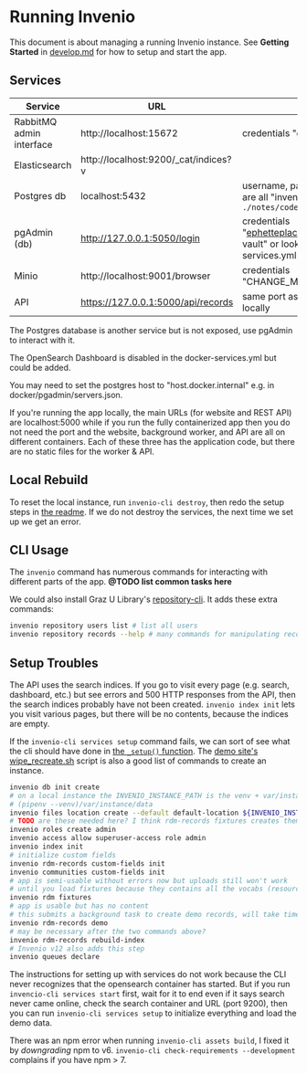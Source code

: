 # Running Invenio

This document is about managing a running Invenio instance. See **Getting Started** in [develop.md](develop.md) for how to setup and start the app.

## Services

| Service | URL | Notes |
|---------|-----|-------|
| RabbitMQ admin interface | http://localhost:15672 | credentials "guest/guest" |
| Elasticsearch | http://localhost:9200/_cat/indices?v | |
| Postgres db | localhost:5432 | username, password, & db name are all "invenio-vault", run `./notes/code-samples/dbconnect` |
| pgAdmin (db) | http://127.0.0.1:5050/login | credentials "ephetteplace@cca.edu/invenio-vault" or look in docker-services.yml |
| Minio | http://localhost:9001/browser | credentials "CHANGE_ME/CHANGE_ME" |
| API | https://127.0.0.1:5000/api/records | same port as app if running locally |

The Postgres database is another service but is not exposed, use pgAdmin to interact with it.

The OpenSearch Dashboard is disabled in the docker-services.yml but could be added.

You may need to set the postgres host to "host.docker.internal" e.g. in docker/pgadmin/servers.json.

If you're running the app locally, the main URLs (for website and REST API) are localhost:5000 while if you run the fully containerized app then you do not need the port and the website, background worker, and API are all on different containers. Each of these three has the application code, but there are no static files for the worker & API.

## Local Rebuild

To reset the local instance, run `invenio-cli destroy`, then redo the setup steps in [the readme](../readme.md). If we do not destroy the services, the next time we set up we get an error.

## CLI Usage

The `invenio` command has numerous commands for interacting with different parts of the app. **@TODO list common tasks here**

We could also install Graz U Library's [repository-cli](https://github.com/tu-graz-library/repository-cli/). It adds these extra commands:

```sh
invenio repository users list # list all users
invenio repository records --help # many commands for manipulating records!
```

## Setup Troubles

The API uses the search indices. If you go to visit every page (e.g. search, dashboard, etc.) but see errors and 500 HTTP responses from the API, then the search indices probably have not been created. `invenio index init` lets you visit various pages, but there will be no contents, because the indices are empty.

If the `invenio-cli services setup` command fails, we can sort of see what the cli should have done in [the `_setup()` function](https://github.com/inveniosoftware/invenio-cli/blob/master/invenio_cli/commands/containers.py#:~:text=def%20_setup). The [demo site's wipe_recreate.sh](https://github.com/inveniosoftware/demo-inveniordm/blob/master/demo-inveniordm/wipe_recreate.sh) script is also a good list of commands to create an instance.

```sh
invenio db init create
# on a local instance the INVENIO_INSTANCE_PATH is the venv + var/instance/data so
# (pipenv --venv)/var/instance/data
invenio files location create --default default-location ${INVENIO_INSTANCE_PATH}/data
# TODO are these needed here? I think rdm-records fixtures creates them
invenio roles create admin
invenio access allow superuser-access role admin
invenio index init
# initialize custom fields
invenio rdm-records custom-fields init
invenio communities custom-fields init
# app is semi-usable without errors now but uploads still won't work
# until you load fixtures because they contains all the vocabs (resource types, subjects, etc.)
invenio rdm fixtures
# app is usable but has no content
# this submits a background task to create demo records, will take time
invenio rdm-records demo
# may be necessary after the two commands above?
invenio rdm-records rebuild-index
# Invenio v12 also adds this step
invenio queues declare
```

The instructions for setting up with services do not work because the CLI never recognizes that the opensearch container has started. But if you run `invencio-cli services start` first, wait for it to end even if it says search never came online, check the search container and URL (port 9200), then you can run `invenio-cli services setup` to initialize everything and load the demo data.

There was an npm error when running `invenio-cli assets build`, I fixed it by _downgrading_ npm to v6. `invenio-cli check-requirements --development` complains if you have npm > 7.
